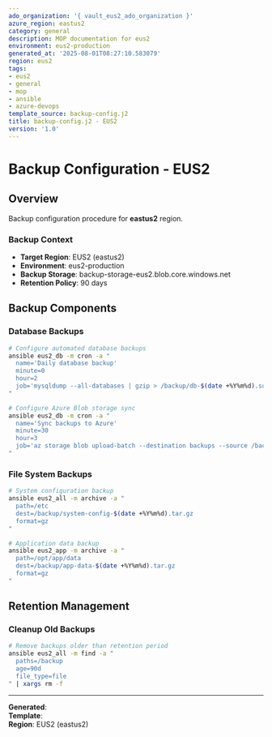 ```yaml
---
ado_organization: '{ vault_eus2_ado_organization }'
azure_region: eastus2
category: general
description: MOP documentation for eus2
environment: eus2-production
generated_at: '2025-08-01T08:27:10.583079'
region: eus2
tags:
- eus2
- general
- mop
- ansible
- azure-devops
template_source: backup-config.j2
title: backup-config.j2 - EUS2
version: '1.0'
---
```



# Backup Configuration - EUS2

## Overview

Backup configuration procedure for **eastus2** region.

### Backup Context

- **Target Region**: EUS2 (eastus2)
- **Environment**: eus2-production
- **Backup Storage**: backup-storage-eus2.blob.core.windows.net
- **Retention Policy**: 90 days

## Backup Components

### Database Backups
```bash
# Configure automated database backups
ansible eus2_db -m cron -a "
  name='Daily database backup'
  minute=0
  hour=2
  job='mysqldump --all-databases | gzip > /backup/db-$(date +%Y%m%d).sql.gz'
"

# Configure Azure Blob storage sync
ansible eus2_db -m cron -a "
  name='Sync backups to Azure'
  minute=30
  hour=3
  job='az storage blob upload-batch --destination backups --source /backup/'
"
```

### File System Backups
```bash
# System configuration backup
ansible eus2_all -m archive -a "
  path=/etc
  dest=/backup/system-config-$(date +%Y%m%d).tar.gz
  format=gz
"

# Application data backup
ansible eus2_app -m archive -a "
  path=/opt/app/data
  dest=/backup/app-data-$(date +%Y%m%d).tar.gz
  format=gz
"
```

## Retention Management

### Cleanup Old Backups
```bash
# Remove backups older than retention period
ansible eus2_all -m find -a "
  paths=/backup
  age=90d
  file_type=file
" | xargs rm -f
```

---

**Generated**:   
**Template**:   
**Region**: EUS2 (eastus2)